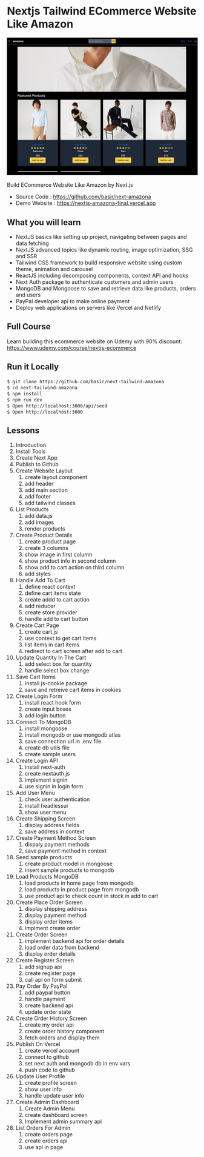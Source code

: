 # Nextjs Tailwind ECommerce Website Like Amazon

![next amazona](/public/app.jpg)

Build ECommerce Website Like Amazon by Next.js

- Source Code : https://github.com/basir/next-amazona
- Demo Website : https://nextjs-amazona-final.vercel.app

## What you will learn

- NextJS basics like setting up project, navigating between pages and data fetching
- NextJS advanced topics like dynamic routing, image optimization, SSG and SSR
- Tailwind CSS framework to build responsive website using custom theme, animation and carousel
- ReactJS including decomposing components, context API and hooks
- Next Auth package to authenticate customers and admin users
- MongoDB and Mongoose to save and retrieve data like products, orders and users
- PayPal developer api to make online payment
- Deploy web applications on servers like Vercel and Netlify

## Full Course

Learn building this ecommerce website on Udemy with 90% discount:
https://www.udemy.com/course/nextjs-ecommerce

## Run it Locally

```
$ git clone https://github.com/basir/next-tailwind-amazona
$ cd next-tailwind-amazona
$ npm install
$ npm run dev
$ Open http://localhost:3000/api/seed
$ Open http://localhost:3000
```

## Lessons

1. Introduction
2. Install Tools
3. Create Next App
4. Publish to Github
5. Create Website Layout
   1. create layout component
   2. add header
   3. add main section
   4. add footer
   5. add tailwind classes
6. List Products
   1. add data.js
   2. add images
   3. render products
7. Create Product Details
   1. create product page
   2. create 3 columns
   3. show image in first column
   4. show product info in second column
   5. show add to cart action on third column
   6. add styles
8. Handle Add To Cart
   1. define react context
   2. define cart items state
   3. create addd to cart action
   4. add reducer
   5. create store provider
   6. handle add to cart button
9. Create Cart Page
   1. create cart.js
   2. use context to get cart items
   3. list items in cart items
   4. redirect to cart screen after add to cart
10. Update Quantity In The Cart
    1. add select box for quantity
    2. handle select box change
11. Save Cart Items
    1. install js-cookie package
    2. save and retreive cart items in cookies
12. Create Login Form
    1. install react hook form
    2. create input boxes
    3. add login button
13. Connect To MongoDB
    1. install mongoose
    2. install mongodb or use mongodb atlas
    3. save connection url in .env file
    4. create db utils file
    5. create sample users
14. Create Login API
    1. install next-auth
    2. create nextauth.js
    3. implement signin
    4. use signin in login form
15. Add User Menu
    1. check user authentication
    2. install headlessui
    3. show user menu
16. Create Shipping Screen
    1. display address fields
    2. save address in context
17. Create Payment Method Screen
    1. dispaly payment methods
    2. save payment method in context
18. Seed sample products
    1. create product model in mongoose
    2. insert sample products to mongodb
19. Load Products MongoDB
    1. load products in home page from mongodb
    2. load products in product page from mongodb
    3. use product api to check count in stock in add to cart
20. Create Place Order Screen
    1. display shipping address
    2. display payment method
    3. display order items
    4. implment create order
21. Create Order Screen
    1. implement backend api for order details
    2. load order data from backend
    3. display order details
22. Create Register Screen
    1. add signup api
    2. create register page
    3. call api on form submit
23. Pay Order By PayPal
    1. add paypal button
    2. handle payment
    3. create backend api
    4. update order state
24. Create Order History Screen
    1. create my order api
    2. create order history component
    3. fetch orders and display them
25. Publish On Vercel
    1. create vercel account
    2. connect to github
    3. set next auth and mongodb db in env vars
    4. push code to github
26. Update User Profile
    1. create profile screen
    2. show user info
    3. handle update user info
27. Create Admin Dashboard
    1. Create Admin Menu
    2. create dashboard screen
    3. Implement admin summary api
28. List Orders For Admin
    1. create orders page
    2. create orders api
    3. use api in page

